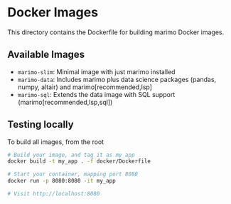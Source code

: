 # Docker Images

This directory contains the Dockerfile for building marimo Docker images.

## Available Images

- `marimo-slim`: Minimal image with just marimo installed
- `marimo-data`: Includes marimo plus data science packages (pandas, numpy, altair) and marimo[recommended,lsp]
- `marimo-sql`: Extends the data image with SQL support (marimo[recommended,lsp,sql])

## Testing locally

To build all images, from the root

```bash
# Build your image, and tag it as my_app
docker build -t my_app . -f docker/Dockerfile

# Start your container, mapping port 8080
docker run -p 8080:8080 -it my_app

# Visit http://localhost:8080
```
